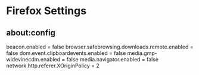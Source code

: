 # Firefox Settings

## about:config

beacon.enabled = false
browser.safebrowsing.downloads.remote.enabled = false
dom.event.clipboardevents.enabled = false
media.gmp-widevinecdm.enabled = false
media.navigator.enabled = false
network.http.referer.XOriginPolicy = 2
